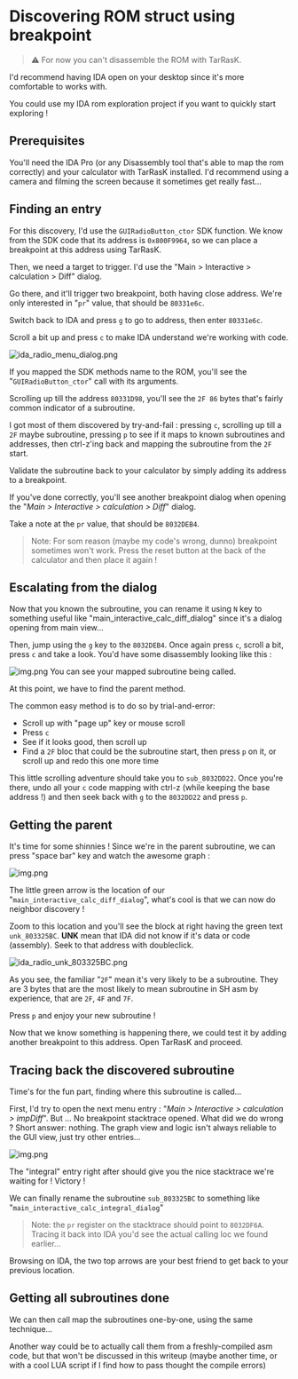 # Discovering ROM struct using breakpoint
> ⚠️ For now you can't disassemble the ROM with TarRasK.

I'd recommend having IDA open on your desktop since it's more comfortable to works with. 

You could use my IDA rom exploration project if you want to quickly start exploring !

## Prerequisites
You'll need the IDA Pro (or any Disassembly tool that's able to map the rom correctly) and your calculator with TarRasK installed. I'd recommend using a camera and filming the screen because it sometimes get really fast...

## Finding an entry
For this discovery, I'd use the `GUIRadioButton_ctor` SDK function.
We know from the SDK code that its address is `0x800F9964`, so we can place a breakpoint at this address using TarRasK.

Then, we need a target to trigger. I'd use the "Main > Interactive > calculation > Diff" dialog.

Go there, and it'll trigger two breakpoint, both having close address.
We're only interested in "`pr`" value, that should be `80331e6c`.

Switch back to IDA and press `g` to go to address, then enter `80331e6c`.

Scroll a bit up and press `c` to make IDA understand we're working with code.

![ida_radio_menu_dialog.png](res/ida_radio_menu_dialog.png)

If you mapped the SDK methods name to the ROM, you'll see the "`GUIRadioButton_ctor`" call with its arguments.

Scrolling up till the address `80331D98`, you'll see the `2F 86` bytes that's fairly common indicator of a subroutine.

I got most of them discovered by try-and-fail : pressing `c`, scrolling up till a `2F` maybe subroutine, pressing `p` to see if it maps to known subroutines and addresses, then ctrl-z'ing back and mapping the subroutine from the `2F` start.

Validate the subroutine back to your calculator by simply adding its address to a breakpoint.

If you've done correctly, you'll see another breakpoint dialog when opening the "*Main > Interactive > calculation > Diff*" dialog.

Take a note at the `pr` value, that should be `8032DEB4`.

> Note: For som reason (maybe my code's wrong, dunno) breakpoint sometimes won't work. Press the reset button at the back of the calculator and then place it again !


## Escalating from the dialog

Now that you known the subroutine, you can rename it using `N` key to something useful like "main_interactive_calc_diff_dialog" since it's a dialog opening from main view...

Then, jump using the `g` key to the `8032DEB4`. Once again press `c`, scroll a bit, press `c` and take a look.
You'd have some disassembly looking like this :

![img.png](res/ida_radio_dialog_parent_code.png)
You can see your mapped subroutine being called.

At this point, we have to find the parent method.

The common easy method is to do so by trial-and-error:
- Scroll up with "page up" key or mouse scroll
- Press `c`
- See if it looks good, then scroll up
- Find a `2F` bloc that could be the subroutine start, then press `p` on it, or scroll up and redo this one more time

This little scrolling adventure should take you to `sub_8032DD22`. Once you're there, undo all your `c` code mapping with ctrl-z (while keeping the base address !) and then seek back with `g` to the `8032DD22` and press `p`.

## Getting the parent

It's time for some shinnies ! Since we're in the parent subroutine, we can press "space bar" key and watch the awesome graph :

![img.png](res/ida_radio_parent_graph.png)

The little green arrow is the location of our "`main_interactive_calc_diff_dialog`", what's cool is that we can now do neighbor discovery !

Zoom to this location and you'll see the block at right having the green text `unk_803325BC`. **UNK** mean that IDA did not know if it's data or code (assembly). Seek to that address with doubleclick.

![ida_radio_unk_803325BC.png](res/ida_radio_unk_803325BC.png)

As you see, the familiar "`2F`" mean it's very likely to be a subroutine. They are 3 bytes that are the most likely to mean subroutine in SH asm by experience, that are `2F`, `4F` and `7F`.

Press `p` and enjoy your new subroutine !

Now that we know something is happening there, we could test it by adding another breakpoint to this address. Open TarRasK and proceed.

## Tracing back the discovered subroutine 

Time's for the fun part, finding where this subroutine is called... 

First, I'd try to open the next menu entry : "*Main > Interactive > calculation > impDiff*".
But ... No breakpoint stacktrace opened. What did we do wrong ? Short answer: nothing. The graph view and logic isn't always reliable to the GUI view, just try other entries... 

![img.png](res/cp_main_interactive_calc_integral.png)

The "integral" entry right after should give you the nice stacktrace we're waiting for ! Victory !

We can finally rename the subroutine `sub_803325BC` to something like "`main_interactive_calc_integral_dialog`"

> Note: the `pr` register on the stacktrace should point to `8032DF6A`. Tracing it back into IDA you'd see the actual calling loc we found earlier...
 
Browsing on IDA, the two top arrows are your best friend to get back to your previous location. 

## Getting all subroutines done

We can then call map the subroutines one-by-one, using the same technique...

Another way could be to actually call them from a freshly-compiled asm code, but that won't be discussed in this writeup (maybe another time, or with a cool LUA script if I find how to pass thought the compile errors)

